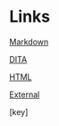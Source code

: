 Links
=====

[Markdown](concept.md)

[DITA](topic.dita)

[HTML](test.html)

[External](http://www.example.com/test.html)

[key]
